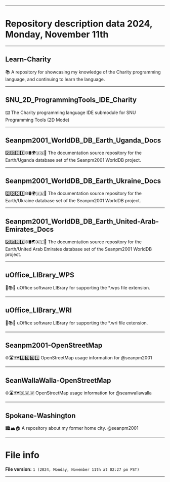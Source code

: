 
***

# Repository description data 2024, Monday, November 11th

---

## Learn-Charity

📚️ A repository for showcasing my knowledge of the Charity programming language, and continuing to learn the language. 

---

## SNU_2D_ProgrammingTools_IDE_Charity

⌨️ The Charity programming language IDE submodule for SNU Programming Tools (2D Mode)

---

## Seanpm2001_WorldDB_DB_Earth_Uganda_Docs

2️⃣️0️⃣️0️⃣️1️⃣️🌐️🛢️🌍️🇺🇬️📖️ The documentation source repository for the Earth/Uganda database set of the Seanpm2001 WorldDB project. 

---

## Seanpm2001_WorldDB_DB_Earth_Ukraine_Docs

2️⃣️0️⃣️0️⃣️1️⃣️🌐️🛢️🌍️🇺🇦️📖️ The documentation source repository for the Earth/Ukraine database set of the Seanpm2001 WorldDB project. 

---

## Seanpm2001_WorldDB_DB_Earth_United-Arab-Emirates_Docs

2️⃣️0️⃣️0️⃣️1️⃣️🌐️🛢️🌏️🇦🇪️📖️ The documentation source repository for the Earth/United Arab Emirates database set of the Seanpm2001 WorldDB project. 

---

## uOffice_LIBrary_WPS

📙️📚️💾️ uOffice software LIBrary for supporting the *.wps file extension.

---

## uOffice_LIBrary_WRI

📙️📚️💾️ uOffice software LIBrary for supporting the *.wri file extension.

---

## Seanpm2001-OpenStreetMap

🌐️🛣️🗺️2️⃣️0️⃣️0️⃣️1️⃣️ OpenStreetMap usage information for @seanpm2001

---

## SeanWallaWalla-OpenStreetMap

🌐️🛣️🗺️🇸.🇼.🇼 OpenStreetMap usage information for @seanwallawalla

---

## Spokane-Washington

🏙️🏔️🏠️ A repository about my former home city. @seanpm2001

***

# File info

**File version:** `1 (2024, Monday, November 11th at 02:27 pm PST)`

***

